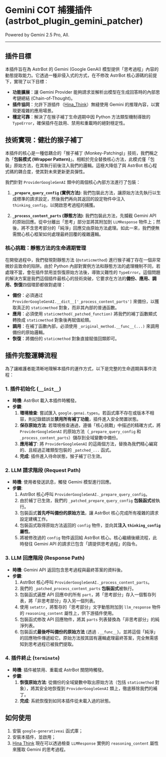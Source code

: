 # Gemini COT 捕獲插件 (astrbot_plugin_gemini_patcher)

Powered by Gemini 2.5 Pro, All.

---

## 插件目標

本插件旨在為 AstrBot 的 Gemini (Google GenAI) 模型提供「思考過程」內容的動態提取能力。它透過一種非侵入式的方式，在不修改 AstrBot 核心源碼的前提下，實現了以下目標：

-   **功能擴展**：讓 Gemini Provider 能夠請求並解析出模型在生成回答時的內部思考鏈總結 (Chain-of-Thought)。
-   **插件協同**：允許下游插件（[Hina_Think](https://github.com/Hina-Chat/astrbot_plugin_hina_think)）無縫使用 Gemini 的推理內容，以實現更複雜的應用場景。
-   **穩定可靠**：解決了在猴子補丁生命週期中因 Python 方法類型機制導致的 `TypeError`，確保插件在啟用、禁用和重載時的絕對穩定性。

## 技術實現：健壯的猴子補丁

本插件的核心是一種低耦合的「猴子補丁 (Monkey-Patching)」技術，我們稱之為「**包裝模式 (Wrapper Pattern)**」。相較於完全替換核心方法，此模式僅「包裝」原始方法，在其執行前後注入我們的邏輯。這極大降低了與 AstrBot 核心程式碼的耦合度，使其對未來更新更具彈性。

我們針對 `ProviderGoogleGenAI` 類中的兩個核心內部方法進行了包裝：

1.  **`_prepare_query_config` (實例方法)**: 我們包裝此方法，讓原始方法先執行以生成標準的請求設定，然後我們再向其返回的設定物件中注入 `thinking_config`，以開啟思考過程的捕獲。

2.  **`_process_content_parts` (靜態方法)**: 我們包裝此方法，先攔截 Gemini API 的原始回應。從中分離出「思考」部分並將其附加到 `LLMResponse` 物件上；然後，將不含思考部分的「純淨」回應交由原始方法處理。如此一來，我們便無需關心核心框架如何處理最終回覆的複雜邏輯。

### 核心挑戰：靜態方法的生命週期管理

在開發過程中，我們發現對靜態方法 (`@staticmethod`) 進行猴子補丁存在一個非常微妙且致命的陷阱。由於 Python 內部對實例方法和靜態方法的處理機制不同，若處理不當，會在插件禁用並恢復原始方法後，導致災難性的 `TypeError`。這個問題的解決方案是我們這個插件最核心的技術突破，它要求在方法的**備份、應用、調用、恢復**四個環節都做對處理：

-   **備份**：必須通过 `ProviderGoogleGenAI.__dict__['_process_content_parts']` 來備份，以獲取真正的 `staticmethod` 對象，而非其內部的普通函數。
-   **應用**：必須使用 `staticmethod(_patched_function)` 將我們的補丁函數顯式轉換成 `staticmethod` 對象後再賦值給類。
-   **調用**：在補丁函數內部，必須使用 `_original_method.__func__(...)` 來調用備份的原始邏輯。
-   **恢復**：將備份的 `staticmethod` 對象直接賦值回類即可。

## 插件完整運轉流程

為了讓維護者能清晰地理解本插件的運作方式，以下是完整的生命週期與事件流程：

### 1. 插件初始化 (`__init__`)

-   **時機**: AstrBot 載入本插件時觸發。
-   **步驟**:
    1.  **環境檢查**: 嘗試匯入 `google.genai.types`。若函式庫不存在或版本不相容，則記錄錯誤並**禁用所有補丁功能**，插件進入安全閒置狀態。
    2.  **保存原始方法**: 若環境檢查通過，遵循「核心挑戰」中描述的精確方式，將 `ProviderGoogleGenAI` 的原始方法（`_prepare_query_config` 和 `_process_content_parts`）儲存到全域變數中備份。
    3.  **應用補丁**: 將 `ProviderGoogleGenAI` 的這兩個方法，替換為我們精心編寫的、且經過正確類型包裝的 `_patched_...` 函式。
    4.  **完成**: 插件進入待命狀態，猴子補丁已生效。

### 2. LLM 請求階段 (Request Path)

-   **時機**: 使用者發送訊息，觸發 Gemini 模型進行回應。
-   **步驟**:
    1.  AstrBot 核心呼叫 `ProviderGoogleGenAI._prepare_query_config`。
    2.  由於補丁已生效，我們的 `_patched_prepare_query_config` **包裝函式**被執行。
    3.  包裝函式**首先呼叫備份的原始方法**，讓 AstrBot 核心完成所有複雜的請求設定建構工作。
    4.  包裝函式取得原始方法返回的 `config` 物件，並向其**注入 `thinking_config` 屬性**。
    5.  將被修改過的 `config` 物件返回給 AstrBot 核心。核心繼續後續流程，此時發往 Gemini API 的請求已包含「請提供思考過程」的指令。

### 3. LLM 回應階段 (Response Path)

-   **時機**: Gemini API 返回包含思考過程與最終答案的資料後。
-   **步驟**:
    1.  AstrBot 核心呼叫 `ProviderGoogleGenAI._process_content_parts`。
    2.  我們的 `_patched_process_content_parts` **包裝函式**被執行。
    3.  包裝函式遍歷 API 回應中的所有 `part`，將「思考部分」存入一個暫存列表，將「非思考部分」存入另一個列表。
    4.  使用 `setattr`，將暫存的「思考部分」文字動態附加到 `llm_response` 物件的 `reasoning_content` 屬性上，供下游插件使用。
    5.  包裝函式修改 API 回應物件，將其 `parts` 列表替換為「非思考部分」的純淨列表。
    6.  包裝函式**最後呼叫備份的原始方法** (透過 `.__func__`)，並將這個「純淨」的回應物件傳遞給它。原始方法按其固有邏輯處理最終答案，完全無需感知到思考過程已被我們提取。

### 4. 插件終止 (`terminate`)

-   **時機**: 插件被禁用、重載或 AstrBot 關閉時觸發。
-   **步驟**:
    1.  **恢復原始方法**: 從備份的全域變數中取出原始方法（包括 `staticmethod` 對象），將其安全地恢復到 `ProviderGoogleGenAI` 類上，徹底移除我們的補丁。
    2.  **完成**: 系統恢復到如同本插件從未載入過的狀態。

## 如何使用

1.  安裝 `google-generativeai` 函式庫；
2.  安裝本插件，並啟用；
3.  [Hina Think](https://github.com/Hina-Chat/astrbot_plugin_hina_think) 現在可以透過檢查 `LLMResponse` 實例的 `reasoning_content` 屬性來獲取 Gemini 的思考過程。

